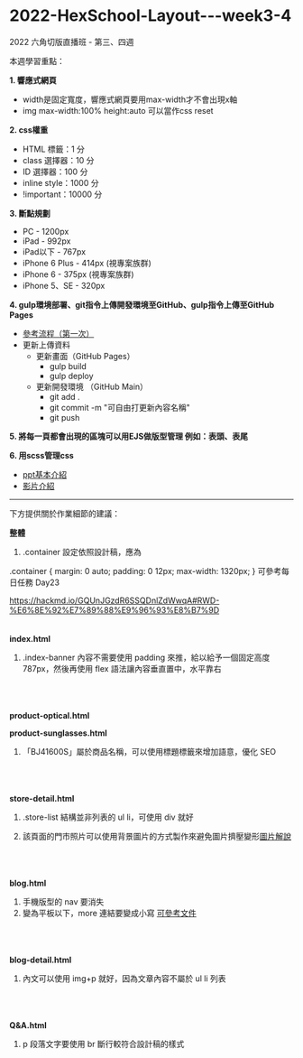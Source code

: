 # 2022-HexSchool-Layout---week3-4

2022 六角切版直播班 - 第三、四週

本週學習重點：

<b>1. 響應式網頁</b>
  - width是固定寬度，響應式網頁要用max-width才不會出現x軸
  - img max-width:100% height:auto 可以當作css reset

<b>2. css權重</b>
  - HTML 標籤：1 分
  - class 選擇器：10 分
  - ID 選擇器：100 分
  - inline style：1000 分
  - !important：10000 分

<b>3. 斷點規劃</b>
  - PC - 1200px
  - iPad - 992px
  - iPad以下 - 767px
  - iPhone 6 Plus - 414px (視專案族群)
  - iPhone 6 - 375px (視專案族群)
  - iPhone 5、SE - 320px

<b>4. gulp環境部署、git指令上傳開發環境至GitHub、gulp指令上傳至GitHub Pages</b>
  - <a href="https://hackmd.io/yWpLNMPRT2yvIR4Zq_idGw?view">參考流程（第一次）</a>
  - 更新上傳資料
    - 更新畫面（GitHub Pages）
      - gulp build
      - gulp deploy
    - 更新開發環境 （GitHub Main）
      - git add .
      - git commit -m "可自由打更新內容名稱"
      - git push
      
<b>5. 將每一頁都會出現的區塊可以用EJS做版型管理 例如：表頭、表尾</b>

<b>6. 用scss管理css</b>
  - <a href="https://docs.google.com/presentation/d/11-HFPxkmVj5b6WP50zkKB_GtccvynUu3GaDeALaLpd0/edit#slide=id.p42">ppt基本介紹</a>
  - <a href="https://courses.hexschool.com/courses/1eebd3/lectures/11953744">影片介紹</a>
 
 -------------------------------------
 
 下方提供關於作業細節的建議：

<b>整體</b>

1. .container 設定依照設計稿，應為

.container {
	margin: 0 auto;
	padding: 0 12px;
	max-width: 1320px;
}
可參考每日任務 Day23

https://hackmd.io/GQUnJGzdR6SSQDnlZdWwqA#RWD-%E6%8E%92%E7%89%88%E9%96%93%E8%B7%9D
<br>
<br>
<br>
<b>index.html</b>

1. .index-banner 內容不需要使用 padding 來推，給以給予一個固定高度 787px，然後再使用 flex 語法讓內容垂直置中，水平靠右
<br>
<br>
<br>
<b>product-optical.html</b>

<b>product-sunglasses.html</b>

1. 「BJ41600S」屬於商品名稱，可以使用標題標籤來增加語意，優化 SEO
<br>
<br>
<br>
<b>store-detail.html</b>

1. .store-list 結構並非列表的 ul li，可使用 div 就好

2. 該頁面的門市照片可以使用背景圖片的方式製作來避免圖片擠壓變形[圖片解說](https://i.imgur.com/mMxqq5q.png)
<br>
<br>
<br>
<b>blog.html</b>

1. 手機版型的 nav 要消失
2. 變為平板以下，more 連結要變成小寫
[可參考文件](https://developer.mozilla.org/zh-CN/docs/Web/CSS/text-transform)
<br>
<br>
<br>
<b>blog-detail.html</b>

1. 內文可以使用 img+p 就好，因為文章內容不屬於 ul li 列表
<br>
<br>
<br>
<b>Q&A.html</b>

1. p 段落文字要使用 br 斷行較符合設計稿的樣式
